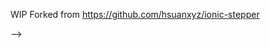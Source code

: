WIP Forked from https://github.com/hsuanxyz/ionic-stepper

<!-- <p align="center">
   <img width="800" src="https://raw.githubusercontent.com/NikolaPeevski/ionic-stepper/master/screenshot.png">
</p>

# ionic-stepper

## This repo has been forked from https://github.com/HsuanXyz and migrated to Ionicv5

Steppers components for Ionic.

[![Build Status][build-image]][build-image]
[![Dependency Status][dependency-image]][dependency-url]
[![NPM version][npm-image]][npm-url]
[![Downloads][downloads-image]][downloads-url]
[![MIT License][license-image]][license-url]

[中文 README](README-zh_CN.md)

## Getting Started

### Prerequisites

- `ionic-angular: ^3.x`
- `@angular/animations: ^4.x`

### Installing

```base
$ npm install ionic-stepper
# or
$ yarn add ionic-stepper
```

### Usage

import in `your-root.module.ts`

```ts
import { BrowserModule } from '@angular/platform-browser';
import { BrowserAnimationsModule } from '@angular/platform-browser/animations';
import { ErrorHandler, NgModule } from '@angular/core';
import { IonicApp, IonicErrorHandler, IonicModule } from 'ionic-angular';

...

import { IonicStepperModule } from 'ionic-stepper';

@NgModule({
  ...
  imports: [
    BrowserModule,
    BrowserAnimationsModule,
    IonicStepperModule,
    IonicModule.forRoot(MyApp)
  ],
  ...
})
export class AppModule {}
```

`your-component.ts`

```ts
import { Component } from '@angular/core';
import { NavController } from 'ionic-angular';

@Component({
  selector: 'page-home',
  template: `
   <ion-stepper #stepper (selectIndexChange)="selectChange($event)">
      <ion-step label="Step1"
                description="Step1 description">
        <h2>Step1 Content</h2>
        <p>Step1 Content</p>
        <button ion-button small ionicStepperNext>Next</button>
      </ion-step>
      <ion-step label="Step2 - Step2 - Step2"
                description="Step1 description">
        <h2>Step2 Content</h2>
        <p>Step2 Content</p>
        <button ion-button color="light" small ionicStepperPrevious>Previous</button>
      </ion-step>
    </ion-stepper>
  `
})
export class HomePage {

  constructor(public navCtrl: NavController) { }

  selectChange(e) {
    console.log(e);
  }
}

```

## API

### `ion-stepper`

#### property

| Name            | Type          | Default       | Description |
| --------------- | ------------- | ------------- | ----------- |
| [mode]          | `'horizontal', 'vertical'`    | `'vertical'`| orientation |
| (selectIndexChange) | `EventEmitter<number>`    |             | index change event |

#### method

| Name            |  Description |
| --------------- |   ----------- |
| nextStep(): void        |  next step   |
| previousStep(): void    |  previous step  |
| setStep(index: number): boolean | set step by index |


### `ion-step`

#### property

| Name            | Type          | Default       | Description |
| --------------- | ------------- | ------------- | ----------- |
| [label]         | `string`      |               | step label  |
| [description]   | `string`      |               | step description (only vertical mode is visible) |
| [icon]          | `icon`        | `'number'`    | step icon, default display the index ([icons](https://ionicframework.com/docs/ionicons/)) |
| [status]        | `'error', ''` | `''`          | step status |
| [errorIcon]     | `string`      | `'close'`     | error status icon |

### `[ionicStepperNext]`

moves to the next step in the stepper

`<button ion-button ionicStepperNext>Next</button>`

### `[ionicStepperPrevious]`

moves to the previous step in the stepper

`<button ion-button ionicStepperPrevious>Previous</button>`

## License

This project is licensed under the MIT License - see the [LICENSE](LICENSE) file for details


<!-- [npm-image]: https://img.shields.io/npm/v/ionic-stepper.svg -->
<!-- [npm-url]: https://www.npmjs.com/package/ionic-stepper -->

<!-- [downloads-image]: https://img.shields.io/npm/dm/ionic-stepper.svg -->
<!-- [downloads-url]: http://badge.fury.io/js/ionic-stepper -->
 -->
<!-- [license-image]: http://img.shields.io/badge/license-MIT-blue.svg?style=flat -->
<!-- [license-url]: LICENSE -->